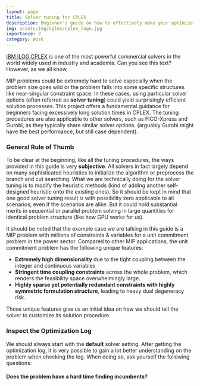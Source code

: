 ```yaml
---
layout: page
title: Solver tuning for CPLEX
description: Beginner's guide on how to effectively make your optimization solver a pro
img: assets/img/cplex/cplex_logo.jpg
importance: 2
category: Work
---
```


[IBM ILOG CPLEX](https://www.ibm.com/products/ilog-cplex-optimization-studio) is one of the most powerful commercial solvers in the world widely used in industry and academia. <span>Can you see this text?</span> However, as we all know, 

 <i
          class="fa-solid fa-circle-info ml-1"
          data-toggle="popover"
          data-placement="top"
          data-html="true"
          data-content="kkk"
        >
        </i>

MIP problems could be extremely hard to solve especially when the problem size goes wild or the problem falls into some specific structures like near-singular constraint space. In these cases, using particular solver options (often referred as <b>solver tuning</b>) could yield surprisingly efficient solution processes. This project offers a fundamental guidance for beginners facing excessively long solution times in CPLEX. The tuning procedures are also applicable to other solvers, such as FICO-Xpress and Gurobi, as they typically share similar solver options. (arguably Gurobi might have the best performance, but still case dependent).

### General Rule of Thumb

To be clear at the beginning, like all the tuning procedures, the ways provided in this guide is very **subjective**. All solvers in fact largely depend on many sophisticated heuristics to initialize the algorithm or preprocess the branch and cut searching. What we are technically doing for the solver tuning is to modify the heuristic methods (kind of adding another self-designed heuristic onto the existing ones). So it should be kept in mind that one good solver tuning result is with possibility zero applicable to all scenarios, even if the scenarios are alike. But it could hold substantial merits in sequential or parallel problem solving in large quantities for identical problem structure (like how GPU works for us). 

It should be noted that the example case we are talking in this guide is a MIP problem with millions of constraints & variables for a unit commitment problem in the power sector. Compared to other MIP applications, the unit commitment problem has the following unique features:
- <b>Extremely high dimensionality</b> due to the tight coupling between the integer and continuous variables
- <b>Stringent time coupling constraints</b> across the whole problem, which renders the feasibility space overwhelmingly large.
- <b>Highly sparse yet potentially redundant constraints with highly symmetric formulation structure</b>, leading to heavy dual degeneracy risk.

Those unique features give us an initial idea on how we should tell the solver to customize its solution procedure.

### Inspect the Optimization Log

We should always start with the **default** solver setting. After getting the optimization log, it is very possible to gain a lot better understanding on the problem when checking the log. When doing so, ask yourself the following questions:

#### Does the problem have a hard time finding incumbents?


